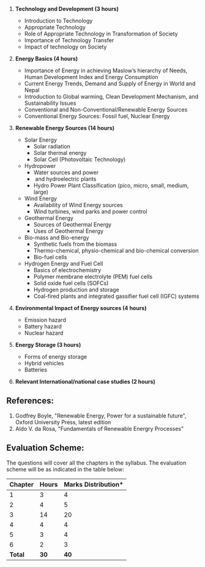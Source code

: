 1. **Technology  and Development (3  hours)**
    * Introduction to  Technology
    * Appropriate Technology
    * Role of Appropriate  Technology in Transformation of Society
    * Importance of  Technology Transfer
    * Impact of technology  on Society

2. **Energy  Basics (4  hours)**
    * Importance of Energy  in achieving Maslow&rsquo;s hierarchy of Needs, Human Development Index and Energy  Consumption
    * Current Energy Trends,  Demand and Supply of Energy in World and Nepal
    * Introduction to Global  warming, Clean Development Mechanism, and Sustainability Issues
    * Conventional and  Non-Conventional/Renewable Energy Sources
    * Conventional Energy  Sources: Fossil fuel, Nuclear Energy

3. **Renewable  Energy Sources (14  hours)**
    * Solar Energy
        * Solar radiation
        * Solar thermal energy
        * Solar Cell  (Photovoltaic Technology)
    * Hydropower
        * Water sources and  power
        * &nbsp;and  hydroelectric plants
        * Hydro Power Plant  Classification (pico, micro, small, medium, large)
    * Wind Energy
        * Availability of Wind  Energy sources
        * Wind turbines, wind  parks and power control
    * Geothermal Energy
        * Sources of Geothermal  Energy
        * Uses of Geothermal  Energy
    * Bio-mass and  Bio-energy
        * Synthetic fuels from  the biomass
        * Thermo-chemical,  physio-chemical and bio-chemical conversion
        * Bio-fuel cells
    * Hydrogen Energy and  Fuel Cell
        * Basics of  electrochemistry
        * Polymer membrane  electrolyte (PEM) fuel cells
        * Solid oxide fuel cells  (SOFCs)
        * Hydrogen production  and storage
        * Coal-fired plants and  integrated gassifier fuel cell (IGFC) systems

4. **Environmental  Impact of Energy sources (4  hours)**
    * Emission hazard
    * Battery hazard
    * Nuclear hazard

5. **Energy  Storage (3  hours)**
    * Forms of energy  storage
    * Hybrid vehicles
    * Batteries

6. **Relevant  International/national case studies (2  hours)**

## **References:**

1. Godfrey Boyle,  "Renewable Energy, Power for a sustainable future", Oxford University  Press, latest edition
2. Aldo V. da Rosa,  "Fundamentals of Renewable Energry Processes"

## **Evaluation Scheme:**

The  questions will cover all the chapters in the syllabus. The evaluation scheme  will be as indicated in the table below:

| Chapter   | Hours  | Marks Distribution\* |
| --------- | ------ | -------------------- |
| 1         | 3      | 4                    |
| 2         | 4      | 5                    |
| 3         | 14     | 20                   |
| 4         | 4      | 4                    |
| 5         | 3      | 4                    |
| 6         | 2      | 3                    |
| **Total** | **30** | **40**               |

